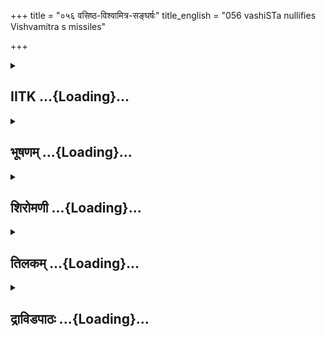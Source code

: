 +++
title = "०५६ वसिष्ठ-विश्वामित्र-सङ्घर्षः"
title_english = "056 vashiSTa nullifies Vishvamitra s missiles"

+++
<div caption="श्रीराम-हरिसीताराममूर्ति-घनपाठिभ्यां वचनम्" class="audioEmbed" src="https://archive.org/download/Ramayana-recitation-Sriram-harisItArAmamUrti-Ghanapaati-v2/Kanda_1/Kanda_1_BK-056-Vasista_Vishvamitra_Sangarshaha_.mp3"></div>

<div class="js_include collapsed" newlevelforh1="2" title="IITK" unfilled url="/purANam/rAmAyaNam/audIchya-pAThaH/iitk/1_bAlakANDam/04-mithilAyAtrA/04-vishvAmitra-kathA/056_vasiShTha-vishvAmitra-sangharShaH.md">
<details><summary><h2>IITK ...{Loading}...</h2></summary>

Vasishta destroys the weapons employed by Viswamitra with his
Brahmadanda -- Viswamitra undertakes austerities to acquire brahminhood.



### श्लोकः
#### मूलम्
एवमुक्तो वसिष्ठेन विश्वामित्रो महाबलः।  
आग्नेयमस्त्रमुत्क्षिप्य तिष्ठ तिष्ठेति चाब्रवीत्॥1.56.1॥

#### शब्दार्थः
महाबलः mighty, विश्वामित्रः Visvamitra, वसिष्ठेन by Vasishta, एवम् thus, उक्तः having been addressed, आग्नेयम् अस्त्रम् Agneya astra, उत्क्षिप्य after lifting, तिष्ठ तिष्ठ इति 'stay, stay' so, अब्रवीत् said.

#### आङ्ग्लानुवादः
Thus said Vasishta. Mighty Viswamitra lifted up agneya astra (shaft of fire) and discharging it said, 'stay, stay'.



### श्लोकः
#### मूलम्
ब्रह्मदण्डं समुत्क्षिप्य कालदण्डमिवाऽपरम्।  
वसिष्ठो भगवान् क्रोधादिदं वचनमब्रवीत्॥1.56.2॥

#### शब्दार्थः
भगवान् revered, वसिष्ठः Vasishta, परम् another, कालदण्डमिव looking like unto the rod of death, ब्रह्मदण्डम् rod of Brahma, समुत्क्षिप्य having lifted, क्रोधात् in anger, इदम् this, वचनम् word, अब्रवीत् spoke.

#### आङ्ग्लानुवादः
Venerable Vasishta, in fury lifted the Brahmadanda which was like another rod of death. And spoke these wordsः



### श्लोकः
#### मूलम्
क्षत्रबन्धो स्थितोस्म्येष यद्बलं तद्विदर्शय।  
नाशयाम्यद्य ते दर्पं शस्त्रस्य तव गाधिज॥1.56.3॥

#### शब्दार्थः
क्षत्रबन्धो O Wicked kshatriya, एषः स्थितः अस्मि I am standing here, यत् बलम् which strength (you have), तत् that one, विदर्शय show it, गाधिज O Son of Gadhi, अद्य now, ते your, दर्पम् pride, तव your, शस्त्रस्य arms', नाशयामि I will destroy.

#### आङ्ग्लानुवादः
"O wicked kshatriya O son of Gadhi here I stand. Show me your strength and the pride of your arms. I will destroy them now.



### श्लोकः
#### मूलम्
क्व च ते क्षत्रियबलं क्व च ब्रह्मबलं महत्।  
पश्य ब्रह्मबलं दिव्यं मम क्षत्रियपांसन॥1.56.4॥

#### शब्दार्थः
क्षत्रियपांसन O Meanest among kshatriyas, ते your, क्षत्रियबलम् energy of kshatriya, क्व where, महत् great, ब्रह्मबलम् energy of Brahma, क्व where, मम my, दिव्यम् divine, ब्रह्मबलम् energy of Brahma, पश्य behold.

#### आङ्ग्लानुवादः
O mean kshatriya where does your energy of a kshatriya stand in comparison with the great energy of Brahma? Behold my Brahmabala (Brahman's energy)".



### श्लोकः
#### मूलम्
तस्यास्त्रं गाधिपुत्रस्य घोरमाग्नेयमुद्यतम्।  
ब्रह्मदण्डेन तच्छान्तमग्नेर्वेग इवाम्भसा॥1.56.5॥

#### शब्दार्थः
तस्य गाधिपुत्रस्य that Gadhi's son's, उद्यतम् discharged, तत् that, आग्नेयम् Agneya, अस्त्रम् weapon, अम्भसा by water, अग्नेः fire's, वेगः इव like speed, ब्रह्मदण्डेन by the rod of Brahma, शान्तम् calmed.

#### आङ्ग्लानुवादः
The Brahmadanda (released by Vasishta) put down the dreadful agneya astra released by Gadhi's son just like the force of fire is extinguished by water.



### श्लोकः
#### मूलम्
वारुणं चैव रौद्रं च ऐन्द्रं पाशुपतं तथा।  
ऐषीकं चापि चिक्षेप कुपितो गाधिनन्दनः॥1.56.6॥

#### शब्दार्थः
कुपितः incensed, गाधिनन्दनः son of Gadhi, वारुणं चैव Varuna weapon, रौद्रं च Raudra, ऐन्द्रं च Aindra, तथा and, पाशुपतम् Pasupata, ऐषीकं चापि Aishika, चिक्षेप employed or discharged.

#### आङ्ग्लानुवादः
The incensed son of Gadhi employed varuna, raudra, aindra, pasupata and aishika  weapons.



### श्लोकः
#### मूलम्
मानवं मोहनं चैव गान्धर्वं स्वापनं तथा।  
जृम्भणं मादनं चैव संतापनविलापने॥1.56.7॥  
शोषणं दारणं चैव वज्रमस्त्रं सुदुर्जयम्।  
ब्रह्मपाशं कालपाशं वारुणं पाशमेव च॥1.56.8॥  
पैनाकास्त्रं च दयितं शुष्कार्द्रे अशनी उभे।  
दण्डास्त्रमथ पैशाचं क्रौञ्चमस्त्रं तथैव च॥1.56.9॥  
धर्मचक्रं कालचक्रं विष्णुचक्रं तथैव च।  
वायव्यं मथनं चैव अस्त्रं हयशिरस्तथा॥1.56.10॥  
शक्तिद्वयं च चिक्षेप कङ्कालं मुसलं तथा। 560  
वैद्याधरं महास्त्रं च कालास्त्रमथ दारुणम्॥1.56.11॥  
त्रिशूलमस्त्रं घोरं च कापालमथ कङ्कणम्।  
एतान्यस्त्राणि चिक्षेप सर्वाणि रघुनन्दन॥1.56.12॥  
वसिष्ठे जपतां श्रेष्ठे तदद्भुतमिवाभवत्।

#### शब्दार्थः
रघुनन्दन O Joy of Raghus, Rama, मानवम् manava, मोहनं चैव mohana, गान्धर्वम् gandharva, तथा and, स्वापनम् swapana (inducing sleep), जृम्भणम् Jrimbhana (causing yawning), मादनं चैव weapon causing intoxication, सन्तापनविलापने weapons causing burning and wailing, शोषणम् weapon causing emaciation, दारणं चैव weapon that splits, सुदुर्जयम् difficult to defeat, वज्रम् अस्त्रं च Vajra astra, ब्रह्मपाशम् Brahma astra, कालपाशम् Kala pasa, वारुणं पाशमेव च Varuna pasa, पैनाकास्त्रम् Painaka weapon, दयितम् Daita weapon, शुष्कार्द्रे wet and dry, उभे two, अशनी thunder bolt, अथ and, दण्डास्त्रम् Danda weapon, पैशाचम् Paisacha weapon, तथैव च as also, क्रौञ्चमस्त्रम् Krauncha weapon, धर्मचक्रम् Dharma chakra, कालचक्रम् Kala chakra, तथैव च as also, विष्णुचक्रम् Vishnu Chakra, वायव्यम् pike of Vayu, मथनं चैव mathana, the churning weapon, तथा and, हयशिरः अस्त्रम् Haya sira weapon, कङ्कालम् Kankala, the skeleton weapon, तथा and, मुसलम् musala, the pestle, शक्तिद्वयं च two powers, चिक्षेप employed, वैद्याधरम् Vaidyadhram pertaining to Vidyadharas, महास्त्रं च mahastra, अथ and, दारुणम् fearful, कालास्त्रम् Kala weapon, घोरम् dreadful, त्रिशूलम् अस्त्रम् Trishula weapon, अथ and, कापालम् Kapalaskull, कङ्कणम् ring shaped Kankana, एतानि सर्वाणि all these, अस्त्राणि weapons, जपतां श्रेष्ठे at the best among ascetics, वसिष्ठे on Vasistha, चिक्षेप employed, तत् that, अद्भुतमिव अभवत् became super natural (aweful).

#### आङ्ग्लानुवादः
"O Descendent of Raghu Viswamitra employed weapons like manava, mohana, gandharva, swapana, jrimbhana, madana, santapana, vilapana, shoshana, darana, vajra weapons, Brahma, kala and varuna pasas, the favourite painaka, daita, shushka, ardra vajras, danda, paisacha, krauncha, weapons, dharmachakra, kalachakra, vishnuchakras, vayavya, mathana, hayasira weapons, kanakala, musala powers,  
vaidyadhara, kalatrishula, kapala, kankana weapons discharged against Vasishta the best of ascetics. All this became aweful.



### श्लोकः
#### मूलम्
तानि सर्वाणि दण्डेन ग्रसते ब्रह्मणस्सुतः॥1.56.13॥  
तेषु शान्तेषु ब्रह्मास्त्रं क्षिप्तवान् गाधिनन्दनः।

#### शब्दार्थः
ब्रह्मणः सुतः son of Brahma, Vasishta, तानि सर्वाणि all those (weapons ), दण्डेन with his staff, ग्रसते swallowed, तेषु when those weapons, शान्तेषु were humbled, गाधिनन्दनः son of Gadhi, ब्रह्मास्त्रम् Brahma astra, क्षिप्तवान् employed.

#### आङ्ग्लानुवादः
Vasishta son of Brahma, swallowed all those weapons with his staff. When those weapons were humbled, son of Gadhi employed Brahmastra.



### श्लोकः
#### मूलम्
तदस्त्रमुद्यतं दृष्ट्वा देवास्साग्निपुरोगमाः॥1.56.14॥  
देवर्षयश्च सम्भ्रान्तागन्धर्वास्समहोरगाः।  
त्रैलोक्यमासीत्सन्तप्तं ब्रह्मास्त्रे समुदीरिते॥1.56.15।

#### शब्दार्थः
उद्यतम् employed, तत् अस्त्रम् that Brahma astra, दृष्ट्वा having seen, साग्निपुरोगमाः with Agni in the forefront, देवाः devatas, देवर्षयः च divine rishis, समहोरगाः with great serpents,  गन्धर्वाः gandharvas, सम्भ्रान्ताः agitated, ब्रह्मास्त्रे when Brahma astra, समुदीरिते was discharged, त्रैलोक्यम् three worlds, सन्तप्तम् आसीत् became distressed.

#### आङ्ग्लानुवादः
All the devatas, with Agni in the forefront, divine rishis, great uragas and gandharvas were agitated seeing the Brahmastra raised. When Brahmastra was discharged, the  three worlds became distressed.



### श्लोकः
#### मूलम्
तदप्यस्त्रं महाघोरं ब्रह्मं ब्राह्मेण तेजसा ।  
वसिष्ठो ग्रसते सर्वं ब्रह्मदण्डेन राघव॥1.56.16॥

#### शब्दार्थः
राघव O Rama, वसिष्ठः Vasishta, ब्रह्मेण तेजसा possessing the energy of Brahma, ब्रह्मदण्डेन with the danda of Brahma, महाघोरम् highly dreadful, तत् that, ब्रह्मं अस्त्रमपि Brahma astra also, सर्वम् entirely, ग्रसते swallowed.

#### आङ्ग्लानुवादः
O Descendant of Raghu Vasishta who possessed the energy of Brahma swallowed that very dreadful Brahmastra entirely with the help of Brahmadanda.



### श्लोकः
#### मूलम्
ब्रह्मास्त्रं ग्रसमानस्य वसिष्ठस्य महात्मनः।  
त्रैलोक्यमोहनं रौद्रं रूपमासीत्सुदारुणम्॥1.56.17॥

#### शब्दार्थः
ब्रह्मास्त्रम् Brahma astra, ग्रसमानस्य while swallowing, महात्मनः of the magnanimous, वसिष्ठस्य Vasishta's, रूपम् form, त्रैलोक्यमोहनम् causing the three worlds to faint, रौद्रम् fierce, सुदारुणम् आसीत् became terrible.

#### आङ्ग्लानुवादः
While swallowing Brahmastra  the great Vasishta looked fierce and  terrible causing the three worlds to faint.



### श्लोकः
#### मूलम्
रोमकूपेषु सर्वेषु वसिष्ठस्य महात्मनः।  
मरीच्य इव निष्पेतुरग्नेर्धूमाकुलार्चिषः॥1.56.18॥

#### शब्दार्थः
महात्मनः Illustrious, वसिष्ठस्य Vasishta's, सर्वेषु completely, रोमकूपेषु in pores of his body,  धूमाकुलार्चिषः flames with smoke, अग्नेः fire's, मरीच्यः rays of light, निष्पेतुरिव looked like coming out.

#### आङ्ग्लानुवादः
From every pore of the great Vasishta's body flames resembling rays of light with smoke emerged.



### श्लोकः
#### मूलम्
प्राज्वलद्ब्रह्मदण्डश्च वसिष्ठस्य करोद्यतः।  
विधूम इव कालाग्निर्यमदण्ड इवापरः॥1.56.19॥

#### शब्दार्थः
वसिष्ठस्य Vasishta's, करोद्यतः lifted in his hand, ब्रह्मदण्डश्च staff of Brahma, विधूमः smokeless, कालाग्निरिव fire at the end of dissolution of the worlds, अपरः another, यमदण्डः इव rod of death, प्राज्वलत् inflammed (was burning ).

#### आङ्ग्लानुवादः
The staff of Brahma in Vasishta's hand, resembling smokeless fire at the end of the dissolution of the worlds inflamed like another rod of death.



### श्लोकः
#### मूलम्
ततोऽस्तुवन् मुनिगणा वसिष्ठं जपतां वरम्।  
अमोघं ते बलं ब्रह्मन् तेजो धारय तेजसा॥1.56.20॥

#### शब्दार्थः
ततः then, मुनिगणाः hosts of sages, जपतां वरम् best among sages, वसिष्ठम् Vasishta, अस्तुवन् praised, ब्रह्मन् O Brahmin, ते your, बलम् energy, अमोघम् infallible, तेजः your energy, तेजसा by your enegy, धारय hold.

#### आङ्ग्लानुवादः
Then hosts of saints praised Vasishta, the best among sages, saying "O Brahmin, your energy is infallible, hold your energy by your enegy".



### श्लोकः
#### मूलम्
निगृहीतस्त्वया ब्रह्मन् विश्वामित्रो महातपाः।  
प्रसीद जपतां श्रेष्ठ लोकास्सन्तु गतव्यथाः॥1.56.21॥

#### शब्दार्थः
ब्रह्मन् O Brahman, त्वया by you, महातपाः great ascetic, विश्वामित्रः Visvamitra, निगृहीतः was controlled, जपतां श्रेष्ठ O Best of ascetics, प्रसीद be pleased, लोकाः worlds, गतव्यथाः सन्तु be delivered from distress.

#### आङ्ग्लानुवादः
'O Brahman great ascetic Viswamitra was controlled by you. O Best of ascetics be  
pleased and let the worlds be delivered from distress'.



### श्लोकः
#### मूलम्
एवमुक्तो महातेजाश्शमं चक्रे महातपाः।  
विश्वामित्रोऽपि निकृतो विनिश्वस्येदमब्रवीत्॥1.56.22॥

#### शब्दार्थः
एवम् thus, उक्तः spoken, महातेजाः highly splendrous, महातपाः great ascetic, शमम् tranquility, चक्रे made, निकृतः humiliated, विश्वामित्रः अपि Visvamitra also, विनिश्वस्य heaving a sigh, इदम् this word, अब्रवीत् spoke.

#### आङ्ग्लानुवादः
At this, Vasishta the most brilliant ascetic became quiet. The humiliated Viswamitra heaved a sigh and spoke these wordsः



### श्लोकः
#### मूलम्
धिग्बलं क्षत्रियबलं ब्रह्मतेजो बलं बलम्।  
एकेन ब्रह्मदण्डेन सर्वास्त्राणि हतानि मे॥1.56.23॥

#### शब्दार्थः
क्षत्रियबलम् the energy of Kshatriya, धिक् fie upon, ब्रह्मतेजोबलम् the strength of Brahma energy, बलम् energy, एकेन by one, ब्रह्मदण्डेन staff of Brahma, मे my, सर्वास्त्राणि all weapons, हतानि were beaten.

#### आङ्ग्लानुवादः
Shame Where is the might of a kshatriya? The energy of a brahmin is the real  energy. The staff of Brahma has singly destroyed all my weapons".



### श्लोकः
#### मूलम्
तदेतत्समवेक्ष्याहं प्रसन्नेन्द्रियमानसः।  
तपो महत्समास्थास्ये यद्वै ब्रह्मत्वकारणम्॥1.56.24॥

#### शब्दार्थः
तत् for that reason, एतत् this affair, समवेक्ष्य having seen, प्रसन्नेन्द्रियमानसः with pellucid mind and senses, यत् which one, ब्रह्मत्वकारणम् is the reason for brahminhood, महत्  great, तपः penance, समास्थास्ये undertake.

#### आङ्ग्लानुवादः
"Now I have realised the reason. With clear mind and senses, I shall undertake intense penance which will earn me brahminhood".  

### समाप्तिः
 श्रीमद्रामायणे वाल्मीकीय आदिकाव्ये बालकाण्डे षट्पञ्चाशस्सर्गः॥  
Thus ends the fiftysixth sarga of Balakanda of the holy Ramayana the first epic composed by sage Valmiki.

</details>
</div>
<div class="js_include collapsed" newlevelforh1="2" title="भूषणम्" unfilled url="/purANam/rAmAyaNam/audIchya-pAThaH/TIkA/bhUShaNa_iitk/1_bAlakANDam/04-mithilAyAtrA/04-vishvAmitra-kathA/056_vasiShTha-vishvAmitra-sangharShaH.md">
<details><summary><h2>भूषणम् ...{Loading}...</h2></summary>



एवमुक्तो वसिष्ठेन विश्वामित्रो महाबलः ।  

आग्नेयमस्त्रमुत्क्षिप्य तिष्ठ तिष्ठेति चाब्रवीत्  ॥  १।५६।१  ॥   

अथ सर्वास्त्रबलसम्पूर्णक्षत्रवीर्यादपि ब्रह्मबलं बलीय इत्याह
षट्पञ्चाशे--एवमुक्त इत्यादि । तिष्ठ तिष्ठेति भयजननार्थोक्तिः  ॥  १।५६।१
 ॥   

  

ब्रह्मदण्डं समुत्क्षिप्य कालदण्डमिवापरम् ।  

वसिष्ठो भगवान् क्रोधादिदं वचनमब्रवीत्  ॥  १।५६।२  ॥   

ब्रह्मदण्डमित्यादि त्रयोविंशतिः । ब्रह्मदण्डमिति । ब्रह्मदण्डं
ब्राह्मणासाधारणं दण्डम्  ॥  १।५६।२  ॥   

  

क्षत्रबन्धो स्थितो ऽस्म्येष यद्वलं तद्विदर्शय ।  

नाशयाम्यद्य ते दर्पं शस्त्रस्य तव गाधिज  ॥  १।५६।३  ॥   

क्व च ते क्षत्रियबलं क्व च ब्रह्मबलं महत् ।  

पश्य ब्रह्मबलं दिव्यं मम क्षत्रियपांसन  ॥  १।५६।४  ॥   

तस्यास्त्रं गाधिपुत्रस्य घोरमाग्नेयमुद्यतम् ।  

ब्रह्मदण्डेन तच्छान्तमग्नेर्वेग इवाम्भसा  ॥  १।५६।५  ॥   

वारुणं चैव रौद्रं च ऐन्द्रं पाशुपतं तथा ।  

ऐषीकं चापि चिक्षेप कुपितो गाधिनन्दनः  ॥  १।५६।६  ॥   

मानवं मोहनं चैव गान्धर्वं स्वापनं तथा ।  

जृम्भणं मादनं चैव सन्तापनविलापने  ॥  १।५६।७  ॥   

शोषणं दारणं चैव वज्रमस्त्रं सुदुर्जयम् ।  

ब्रह्मपाशं कालपाशं वारुणं पाशमेव च  ॥  १।५६।८  ॥   

पैनाकास्त्रं च दयितं शुष्कार्द्रे अशनी उभे ।  

दण्डास्त्रमथ पैशाचं क्रौञ्चमस्त्रं तथैव च  ॥  १।५६।९  ॥   

धर्मचक्रं कालचक्रं विष्णुचक्रं तथैवव च ।  

वायव्यं मथनं चैव अस्त्रं हयशिरस्तथा  ॥  १।५६।१०  ॥   

शक्तिद्वयं च चिक्षेप कङ्कालं मुसलं तथा ।  

वैद्याधरं महास्त्रं च कालास्त्रमथ दारुणम्  ॥  १।५६।११  ॥   

त्रिशूलमस्त्रं घोरं च कापालमथ कङ्कणम् ।  

एतान्यस्त्राणि चिक्षेप सर्वाणि रघुनन्दन  ॥  १।५६।१२  ॥   

क्षत्रबन्धो क्षत्रियाधम ते दर्पं तव शस्त्रस्य दर्पं च नाशयामीत्यन्वयः ।
क्षत्रियपांसनेत्यनन्तरं वसिष्ठो ऽब्रवीदिति अनुकृष्यते  ॥  १।५६।३१२  ॥   

  

वसिष्ठे जपतां श्रेष्ठे तदद्भुतमिवाभवत्  ॥  १।५६।१३  ॥   

वसिष्ठे जपतां श्रेष्ठ इत्यनेन जपवैभवमिदं ग्रसनमिति द्योतितम् । तत्
अस्त्रक्षेपणम् । अद्भुतमिवाभवत् कार्यलेशस्याप्यदर्शनादिति भावः  ॥ 
१।५६।१३  ॥   

  

तानि सर्वाणि दण्डेन ग्रसते ब्रह्मणः सुतः  ॥  १।५६।१४  ॥   

तेषु शान्तेषु ब्रह्मास्त्रं क्षिप्तवान् गाधिनन्दनः  ॥  १।५६।१५  ॥   

अद्भुतमेवाह--तानीति । ग्रसते अग्रसत  ॥  १।५६।१४,१५  ॥   

  

तदस्त्रमुद्यतं दृष्ट्वा देवाः साग्निपुरोगमाः ।  

देवर्षयश्च सम्भ्रान्ता गन्धर्वाः समहोरगाः  ॥  १।५६।१६  ॥   

सम्भ्रान्ता आसन्निति शेषः  ॥  १।५६।१६  ॥   

  

त्रैलोक्यमासीत् सन्त्रस्तं ब्रह्मास्त्रे समुदीरिते  ॥  १।५६।१७  ॥   

समुदीरिते प्रयुक्ते  ॥  १।५६।१७  ॥   

  

तदप्यस्त्रं महाघोरं ब्राह्मं ब्राह्मेण तेजसा ।  

वसिष्ठो ग्रसते सर्वं ब्रह्मदण्डेन राघव  ॥  १।५६।१८  ॥   

ब्राह्मेण तेजसा ब्रह्मविद्याभ्यासजनिततेजसा । उपबृंहितेन
ब्रह्मदण्डेनेत्यर्थः । अत्र ग्रासक्रियायां न दण्डस्यान्वयः ।
पुत्रैर्गर्दभी भारं वहतीतिवत् । अतो न वक्ष्यमाणेन विरोधः  ॥  १।५६।१८  ॥   

  

ब्रह्मास्त्रं ग्रसमानस्य वसिष्ठस्य महात्मनः ।  

त्रैलोक्यमोहनं रौद्रं रूपमासीत् सुदारुणम्  ॥  १।५६।१९  ॥   

त्रैलोक्यस्य मोहनं भयान्मूर्च्छाजनकम् । रौद्रं स्मरणे ऽपि भयङ्करम् ।
सुदारुणं दुर्दर्शम्  ॥  १।५६।१९  ॥   

  

रोमकूपेषु सर्वेषु वसिष्ठस्य महात्मनः ।  

मरीच्य इव निष्पेतुरग्नेर्धूमाकुलार्चिषः  ॥  १।५६।२०  ॥   

एतदेवाह--रोमेति । अग्नेरिव मरीच्यो विस्फुलिङ्गा निष्पेतुरिति योजना  ॥ 
१।५६।२०  ॥   

  

प्राज्वलद् ब्रह्मदण्डश्च वसिष्ठस्य करोद्यतः ।  

विधूम इव कालाग्निर्यमदण्ड इवापरः  ॥  १।५६।२१  ॥   

दण्डश्च प्राज्वलत्, पूर्वास्त्रग्रासेनेति शेषः  ॥  १।५६।२१  ॥   

  

ततो ऽस्तुवन् मुनिगणा वसिष्ठं जपतां वरम् ।  

अमोघं ते बलं ब्रह्मन् तेजो धारय तेजसा  ॥  १।५६।२२  ॥   

निगृहीतस्त्वया ब्रह्मन् विश्वामित्रो महातपाः ।  

प्रसीद जपातां श्रेष्ठ लोकाः सन्तु गतव्यथाः  ॥  १।५६।२३  ॥   

तेजः ब्रह्मास्त्रतेजः । तेजसा महिम्ना । धारय उपशमय  ॥  १।५६।२२,२३  ॥   

  

एवमुक्तो महातेजाः शमं चक्रे महातपाः  ॥  १।५६।२४  ॥   

शमं कोपशान्तिम्  ॥  १।५६।२४  ॥   

  

विश्वामित्रो ऽपि निकृतो विनिःश्वस्येदमब्रवीत्  ॥  १।५६।२५  ॥   

निकृतः अपकृतः । तिरस्कृत इति यावत्  ॥  १।५६।२५  ॥   

  

धिग्बलं क्षत्रियबलं ब्रह्मतेजोबलं बलम् ।  

एकेन ब्रह्मदण्डेन सर्वास्त्राणि हतानि मे  ॥  १।५६।२६  ॥   

धिगिति । क्षत्रियबलं बलं धिक् निन्द्यं बलमित्यर्थः । "धिगुपर्यादिषु" इति
द्वितीया । ब्रह्मतेजसः ब्राह्मण्यरूपतेजसः बलं बलम्, तदेव
प्रशस्तमितियावत् । सर्वास्त्राणि ब्रह्मास्त्रभिन्नानि  ॥  १।५६।२६  ॥   

  

तदेतत् समवेक्ष्याहं प्रसन्नेन्द्रियमानसः ।  

तपो महत् समास्थास्ये यद्वै ब्रह्मत्वकारणम्  ॥  १।५६।२७  ॥   

इत्यार्षे श्रीरामायणे वाल्मीकीये आदिकाव्ये बालकाण्डे षट्पञ्चाशः सर्गः  ॥ 
५६  ॥   

ब्रह्मत्वकारणं ब्राह्मण्यापादकम् । प्रसन्नेन्द्रियमानसः
परित्यक्तक्षत्ररोष इत्यर्थः  ॥  १।५६।२७  ॥   

इति श्रीगोविन्दराजविरचिते श्रीरामायणभूषणे मणिमञ्जीराख्याने
बालकाण्डव्याख्याने षट्पञ्चाशः सर्गः  ॥  ५६  ॥   

  



</details>
</div>
<div class="js_include collapsed" newlevelforh1="2" title="शिरोमणी" unfilled url="/purANam/rAmAyaNam/audIchya-pAThaH/TIkA/shiromaNI_iitk/1_bAlakANDam/04-mithilAyAtrA/04-vishvAmitra-kathA/056_vasiShTha-vishvAmitra-sangharShaH.md">
<details><summary><h2>शिरोमणी ...{Loading}...</h2></summary>



वशिष्ठवचनश्रवणानन्तरकालिकं वृत्तमाह एवमिति । वशिष्ठेन एवं न
भविष्यसीत्युक्तप्रकारेण उक्तः महाबलो विश्वामित्रः
आग्नेयमग्निदेवताकमस्त्रमुत्क्षिप्य तिष्ठ तिष्ठेत्येवाब्रवीत् । चशब्द
एवार्थे  ॥  १।५६।१  ॥   

  

विश्वामित्रोक्त्यनन्तरकालिकां वशिष्ठोक्तिमाह ब्रह्मेति । भगवान्
अतिसामर्थ्यविशिष्टो वसिष्ठः अपरं कालदण्डमिव ब्रह्मदण्डं समुद्यम्य
क्रोधादिदं वचनमब्रवीत्  ॥  १।५६।२  ॥   

  

तद्वचनमेवाह क्षत्रेति द्वाभ्याम् । हे क्षत्रबन्धो हे गाधिज एषः अहं
स्थितो ऽस्मि यत्ते बलं त्वत्पराक्रमस्तद्दर्शय तव शस्त्रस्य दर्पं
गर्वमद्यैवाहं नाशयामि । हिशब्द एवार्थे  ॥  १।५६।३  ॥   

  

क्व चेति । हे क्षत्रियपांसन क्षत्रियाधम ते तव क्षत्रियबलं क्व मम
ब्रह्मबलं क्व द्वयोर्महानन्तराल इत्यर्थः । अतः महत्सर्वोत्कृष्टमेव
दिव्यं प्राकृतविलक्षणं मम ब्रह्मबलं त्वं पश्य । एकश्चशब्द एवार्थे
द्वितीयो हेत्वर्थे  ॥  १।५६।४  ॥   

  

विश्वामित्रप्रयुक्ताग्नेयास्त्रपराभवं वर्णयन्नाह तस्येति । घोरं
शत्रुभयप्रदं गाधिपुत्रस्य तस्य प्रसिद्धस्य विश्वामित्रस्य
तदाग्नेयमस्त्रमम्भसा अग्नेर्वेग इव ब्रह्मदण्डेन शान्तमासीदिति शेषः  ॥ 
१।५६।५  ॥   

  

वारुणमिति । रुषितो हिंसितप्रायः गाधिनन्दनो विश्वामित्रः
वारुणादीन्यस्त्राणि चिक्षेप  ॥  १।५६।६  ॥   

  

मानवमिति । मानवादीनि चिक्षेपेति पूर्वेणान्वयः  ॥  १।५६।७  ॥   

  

जृम्भणमिति  ॥  १।५६।८  ॥   

  

ब्रह्मेति  ॥  १।५६।९  ॥   

  

धर्मेति  ॥  १।५६।१०  ॥   

  

शक्तीति  ॥  १।५६।११  ॥   

  

उपसंहरन्नाह एतानीति । हे रघुनन्दन जपतां श्रेष्ठे वसिष्ठे एतानि
सर्वान्यस्त्राणि चिक्षेप तत् प्रक्षिप्तास्त्रमद्भुतं
लक्ष्यस्पर्शाभाववत्त्वेनाश्चर्यसम्पादकमेवाभवत् । अस्त्राणीति
शस्त्राणामप्युपलक्षकम् । इवशब्द एवार्थे  ॥  १।५६।१२  ॥   

  

लक्ष्यास्पर्शित्वे हेतुं वदन्नाह तानीति । ब्रह्मणः सुतो वशिष्ठः तानि
विश्वामित्र प्रत्युक्तानि सर्वाणि शस्त्रास्त्राणि दण्डेन ब्रह्मदण्डेन
ग्रसते अग्रसत् । वर्तमानसामीप्य इति भूते लट् । अर्धं पृथगन्वयि  ॥ 
१।५६।१३  ॥   

  

सर्वशस्त्रप्रध्वंसनोत्तरकालिकं विश्वामित्रवृत्तमाह तेष्विति । गाधिनन्दनो
विश्वामित्रः तेषु स्वप्रयुक्तशस्त्रास्त्रेषु शान्तेषु ब्रह्मदण्डेन
विध्वंसितेषु ब्रह्मास्त्रं क्षिप्तवान् साग्निपुरोगमाः अग्निपुरोगमसहिताः
समहोरगाः महोरगसहिताः देवाः देवर्षयश्च गन्धर्वाश्च उद्यतमुत्थितं तदस्त्रं
दृष्ट्वा सम्भ्रान्ताः आसन्निति शेषः । अत एव ब्रह्मास्त्रे समुदीरिते सति
त्रैलोक्यं संत्रस्तमासीत्  ॥  १।५६।१४,१५  ॥   

  

तदिति । हे राघव महाघोरं शत्रुभयप्रदं तत्प्रसिद्धं ब्राह्म्यमस्त्रमपि
सर्वं सावयवं ब्राह्म्येण ब्रह्मविद्याजनिततेजसा विशिष्टो वशिष्ठो
ब्रह्मदण्डेन ग्रसते अग्रसत्  ॥  १।५६।१६  ॥   

  

ब्रह्मेति । ब्रह्मास्त्रं ग्रसमानस्य महात्मनो वशिष्ठस्य त्रैलोक्यमोहनं
त्रिलोकीविचित्तताजनकं तत्र हेतुः रौद्रं भयङ्करमत एव सुदारुणं दर्शनानर्हं
रूपमासीत्  ॥  १।५६।१७  ॥   

  

रौद्रत्वमुपपादयन्नाह रामेति । महात्मना वशिष्ठस्य सर्वेषु रोमकूपेषु
सर्वेभ्यः रोमकूपेभ्यः धूमाकुलार्चिषः धूमव्याप्ततेजसः अग्नेः मरीच्यो
विस्फुलिङ्गा इव निष्पेतुः  ॥  १।५६।१८  ॥   

  

प्राज्वलदिति । वशिष्ठस्य करोद्यतः ब्रह्मदण्डः विधूमः धूमरहितः
कालाग्निरिव अपरो यमदण्ड इव प्राज्वलत्  ॥  १।५६।१९  ॥   

  

तत इति । ततः भयङ्कररूपविशिष्टदण्डदर्शनानन्तरं मुनिगणाः जपतां वरं
वशिष्ठमस्तुवन् । स्तवनप्रकारमाह हे ब्रह्मन् ते बलममोघं
मिथ्यासंसर्गशून्यमतः तेजसा स्वशक्त्या तेजः ब्रह्मदण्डोज्ज्वलनं धारय
उपशमय  ॥  १।५६।२०  ॥   

  

निगृहीत इति । हे ब्रह्मन् महातपाः विश्वामित्रस्त्वया निगृहीतः अतः जपतां
श्रेष्ठ वशिष्ठ त्वं प्रसीद लोकाः गतव्यथाः सन्तु तेज उपसंहरेत्यर्थः  ॥ 
१।५६।२१  ॥   

  

एवमिति । एवमनेन प्रकारेण उक्तः प्रार्थितः महातेजा महातपाः वशिष्ठः सामं
तेजःशान्तिं चक्रे । निकृतः पराभूतः विश्वामित्रो ऽपि विनिःश्वस्य
इदमब्रवीत् । ऽविनिकृतऽ इति भट्टसम्मतः पाठः निरस्तसर्वशक्तिरिति
तदर्थस्तैर्वर्णितः  ॥  १।५६।२२  ॥   

  

तद्वचनमेवाह धिगिति । क्षत्रियबलं बलं धिक् ब्रह्मतेजोबलमेव बलम् । तत्र
कारणमाह एकेन ब्रह्मदण्डेन सर्वास्त्राणि हतानि घटो नीलघट इतिवत् बलं
क्षत्रियबलमिति प्रयोगः । सर्वं वाक्यं सावधारणं भवतीति एवकारलाभः  ॥ 
१।५६।२३  ॥   

  

तदिति । तत्प्रसिद्धमेतद्ब्रह्मतेजःप्राबल्यं समवेक्ष्य दृष्ट्वा
प्रसन्नेन्द्रियमानसः त्यक्तशोकवत्तया प्रसन्नो ऽहं यद्ब्रह्मत्वकारणं
महत्तपस्तदेव समास्थास्ये । वैशब्द एवार्थे  ॥  १।५६।२४  ॥   

  

इति श्रीमद्वाल्मीकीयरामायणव्याख्याने रामायणशिरोमणौ बालकाण्डे
षट्चत्वारिंशः सर्गः  ॥  १।५६  ॥   

  

  



</details>
</div>
<div class="js_include collapsed" newlevelforh1="2" title="तिलकम्" unfilled url="/purANam/rAmAyaNam/audIchya-pAThaH/TIkA/tilaka_iitk/1_bAlakANDam/04-mithilAyAtrA/04-vishvAmitra-kathA/056_vasiShTha-vishvAmitra-sangharShaH.md">
<details><summary><h2>तिलकम् ...{Loading}...</h2></summary>



एवमुक्तो न भविष्यसीत्युक्तः  ॥  १।५६।१,२  ॥   

  

तिष्ठ तिष्ठेति भीषयन्तं प्रति स्वभीत्यभावमाह स्थितो ऽस्म्येष इति । तव
शस्त्रस्य दर्पं त्वया लब्धं यदस्त्ररूपं शस्त्रं तत्प्राप्तिजं ते तव
दर्पम्  ॥  १।५६।३,४  ॥   

  

क्षत्रियपांसनेत्युक्त्वा स्थितस्य तस्य वसिष्ठस्य ब्रह्मदण्डेन
गाधिपुत्रस्याग्नेयं शान्तमासीत्  ॥  १।५६।५८  ॥   

  

दयितम् । शिवस्येति शेषः  ॥  १।५६।९१२  ॥   

  

ग्रसते स्म  ॥  १।५६।१३  ॥   

  

अग्निपुरोगमो वायुस्तत्सहिताः । अग्निसहितो वायुः पुरोगमो येषां युद्ध इति
वा  ॥  १।५६।१४  ॥   

  

समुदीरिते प्रयुक्ते  ॥  १।५६।१५  ॥   

  

ब्राह्मेण तेजसा ब्रह्मविद्याभ्यासजेन तेजसा युक्तेन ब्रह्मदण्डेन करधृतेन
ग्रसते स्मेत्यन्वयः । ब्राह्मेणैव तेजसा ब्राह्मतेजःशमनस्य साध्यत्वादिति
भावः  ॥  १।५६।१६  ॥   

  

त्रैलोक्यमोहनं भयात्ित्रलोकीचित्तमूर्च्छाकरम् । रौद्रम् स्मरणे ऽपि भयदम्
। सुदारुणं दुर्दर्शं नृसिंहवीरभद्रादिवत् । "घोरम्" इति पाठान्तरम् ।
तुल्यो ऽर्थः  ॥  १।५६।१७  ॥   

  

रौद्रदारुणत्वे उपपादयति रोमेत्यादि । रोमकूपेषु रोमकूपेभ्यः । मरीच्यो
विस्फुलिङ्गा ।
ऋषेर्विश्वामित्रब्रह्मास्त्राकुलत्वाद्धूमाकुलार्चिष्ट्वमग्नेर्विशेषणम्
 ॥  १।५६।१८  ॥   

  

विधूमः कालाग्निरिव ब्रह्मदण्डश्च प्राज्वलत् । तत्समर्पितब्रह्मतेजसेति
भावः  ॥  १।५६।१९  ॥   

  

ततो ऽस्तुवन्साधु साध्वित्युपश्लोकितवन्तः । हे ब्रह्मन् ते बलममोघमस्तु ।
अरातावविसर्जनेनाक्षीणमस्तु । प्रतिब्रह्मास्त्रं मा प्रयुङ्क्ष्वेति यावत्
। पारक्यं तेजः स्वतेजसा सहजेन धारय विलाप्यैकीकुरु  ॥  १।५६।२०  ॥   

  

नन्वरौ स्थिते कथमप्रतियोगो ऽत आह निगृहीत इति । ब्रह्मास्त्रग्रासेन
नष्टसामर्थ्यः स्वत एव मृतप्रायो जात इत्यर्थः  ॥  १।५६।२१  ॥   

  

शमं चक्रे । प्रतियोगतो ऽरातिनाशनादुपरत इत्यर्थः । विनिकृतो
निरस्तसर्वशक्तिः  ॥  १।५६।२२  ॥   

  

क्षत्रियबलं धिक् । केवलं निन्द्यं बलमित्यर्थः । ब्रह्मतेजोबलं प्रशस्तं
बलम्  ॥  १।५६।२३  ॥   

  

प्रसन्नेन्द्रियमानसः । परित्यक्तक्षत्रस्वभाव इति यावत्  ॥  १।५६।२४  ॥   

  

इति श्रीरामाभिरामे श्रीरामीये रामायणतिलके वाल्मीकीय आदिकाव्ये बालकाण्डे
षट्पञ्चाशः सर्गः  ॥  ५६  ॥   

  



</details>
</div>
<div class="js_include collapsed" newlevelforh1="2" title="द्राविडपाठः" unfilled url="/purANam/rAmAyaNam/drAviDapAThaH/1_bAlakANDam/04-mithilAyAtrA/04-vishvAmitra-kathA/056_vasiShTha-vishvAmitra-sangharShaH.md">
<details><summary><h2>द्राविडपाठः ...{Loading}...</h2></summary>


एवमुक्तो वसिष्ठेन विश्वामित्रो महाबलः।  
आग्नेयमस्त्रमुत्क्षिप्य तिष्ठ तिष्ठेति चाब्रवीत् ॥ 1.56.1 ॥   
ब्रह्मदण्डं समुत्क्षिप्य कालदण्डमिवापरम्।  
वसिष्ठो भगवान् क्रोधादिदं वचनमब्रवीत् ॥ 1.56.2 ॥   
क्षत्रबन्धो स्थितोऽस्म्येष यद्वलं तद्विदर्शय।  
नाशयाम्यद्य ते दर्पं शस्त्रस्य तव गाधिज ॥ 1.56.3 ॥   
क्व च ते क्षत्रियबलं क्व च ब्रह्मबलं महत्।  
पश्य ब्रह्मबलं दिव्यं मम क्षत्रियपांसन ॥ 1.56.4 ॥   
तस्यास्त्रं गाधिपुत्रस्य घोरमाग्नेयमुद्यतम्।  
ब्रह्मदण्डेन तच्छान्तमग्नेर्वेग इवाम्भसा ॥ 1.56.5 ॥   
वारुणं चैव रौद्रं च ऐन्द्रं पाशुपतं तथा।  
ऐषीकं चापि चिक्षेप कुपितो गाधिनन्दनः ॥ 1.56.6 ॥   
मानवं मोहनं चैव गान्धर्वं स्वापनं तथा।  
जृम्भणं मादनं चैव सन्तापनविलापने ॥ 1.56.7 ॥   
शोषणं दारणं चैव वज्रमस्त्रं सुदुर्जयम्।  
ब्रह्मपाशं कालपाशं वारुणं पाशमेव च ॥ 1.56.8 ॥   
पैनाकास्त्रं च दयितं शुष्कार्द्रे अशनी उभे।  
दण्डास्त्रमथ पैशाचं क्रौञ्चमस्त्रं तथैव च ॥ 1.56.9 ॥   
धर्मचक्रं कालचक्रं विष्णुचक्रं तथैवव च।  
वायव्यं मथनं चैव अस्त्रं हयशिरस्तथा ॥ 1.56.10 ॥   
शक्तिद्वयं च चिक्षेप कङ्कालं मुसलं तथा।  
वैद्याधरं महास्त्रं च कालास्त्रमथ दारुणम् ॥ 1.56.11 ॥   
त्रिशूलमस्त्रं घोरं च कापालमथ कङ्कणम्।  
एतान्यस्त्राणि चिक्षेप सर्वाणि रघुनन्दन ॥ 1.56.12 ॥   
वसिष्ठे जपतां श्रेष्ठे तदद्भुतमिवाभवत् ॥ 1.56.13 ॥   
तानि सर्वाणि दण्डेन ग्रसते ब्रह्मणः सुतः ॥ 1.56.14 ॥   
तेषु शान्तेषु ब्रह्मास्त्रं क्षिप्तवान् गाधिनन्दनः ॥ 1.56.15 ॥   
तदस्त्रमुद्यतं दृष्ट्वा देवाः साग्निपुरोगमाः।  
देवर्षयश्च सम्भ्रान्ता गन्धर्वाः समहोरगाः ॥ 1.56.16 ॥   
त्रैलोक्यमासीत् सन्त्रस्तं ब्रह्मास्त्रे समुदीरिते ॥ 1.56.17 ॥   
तदप्यस्त्रं महाघोरं ब्राह्मं ब्राह्मेण तेजसा।  
वसिष्ठो ग्रसते सर्वं ब्रह्मदण्डेन राघव ॥ 1.56.18 ॥   
ब्रह्मास्त्रं ग्रसमानस्य वसिष्ठस्य महात्मनः।  
त्रैलोक्यमोहनं रौद्रं रूपमासीत् सुदारुणम् ॥ 1.56.19 ॥   
रोमकूपेषु सर्वेषु वसिष्ठस्य महात्मनः।  
मरीच्य इव निष्पेतुरग्नेर्धूमाकुलार्चिषः ॥ 1.56.20 ॥   
प्राज्वलद् ब्रह्मदण्डश्च वसिष्ठस्य करोद्यतः।  
विधूम इव कालाग्निर्यमदण्ड इवापरः ॥ 1.56.21 ॥   
ततोऽस्तुवन् मुनिगणा वसिष्ठं जपतां वरम्।  
अमोघं ते बलं ब्रह्मन् तेजो धारय तेजसा ॥ 1.56.22 ॥   
निगृहीतस्त्वया ब्रह्मन् विश्वामित्रो महातपाः।  
प्रसीद जपातां श्रेष्ठ लोकाः सन्तु गतव्यथाः ॥ 1.56.23 ॥   
एवमुक्तो महातेजाः शमं चक्रे महातपाः ॥ 1.56.24 ॥   
विश्वामित्रोऽपि निकृतो विनिःश्वस्येदमब्रवीत् ॥ 1.56.25 ॥   
धिग्बलं क्षत्रियबलं ब्रह्मतेजोबलं बलम्।  
एकेन ब्रह्मदण्डेन सर्वास्त्राणि हतानि मे ॥ 1.56.26 ॥   
तदेतत् समवेक्ष्याहं प्रसन्नेन्द्रियमानसः।  
तपो महत् समास्थास्ये यद्वै ब्रह्मत्वकारणम् ॥ 1.56.27 ॥   

</details>
</div>
